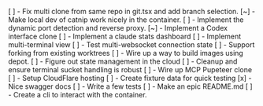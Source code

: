[ ] - Fix multi clone from same repo in git.tsx and add branch selection.
[~] - Make local dev of catnip work nicely in the container.
[ ] - Implement the dynamic port detection and reverse proxy.
[~] - Implement a Codex interface clone
[ ] - Implement a claude stats dashboard
[ ] - Implement multi-terminal view
[ ] - Test multi-websocket connection state
[ ] - Support forking from existing worktrees
[ ] - Wire up a way to build images using depot.
[ ] - Figure out state management in the cloud
[ ] - Cleanup and ensure terminal sucket handling is robust
[ ] - Wire up MCP Pupeteer clone
[ ] - Setup CloudFlare hosting
[ ] - Create fixture data for quick testing
[x] - Nice swagger docs
[ ] - Write a few tests
[ ] - Make an epic README.md
[ ] - Create a cli to interact with the container.
